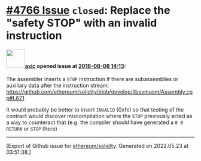 # [\#4766 Issue](https://github.com/ethereum/solidity/issues/4766) `closed`: Replace the "safety STOP" with an invalid instruction

#### <img src="https://avatars.githubusercontent.com/u/20340?v=4" width="50">[axic](https://github.com/axic) opened issue at [2018-08-08 14:13](https://github.com/ethereum/solidity/issues/4766):

The assembler inserts a `STOP` instruction if there are subassemblies or auxiliary data after the instruction stream:
https://github.com/ethereum/solidity/blob/develop/libevmasm/Assembly.cpp#L621

It would probably be better to insert `INVALID` (0xfe) so that testing of the contract would discover miscompilation where the `STOP` previously acted as a way to counteract that (e.g. the compiler should have generated a `0 0 RETURN` or `STOP` there)




-------------------------------------------------------------------------------



[Export of Github issue for [ethereum/solidity](https://github.com/ethereum/solidity). Generated on 2022.05.23 at 03:51:38.]
